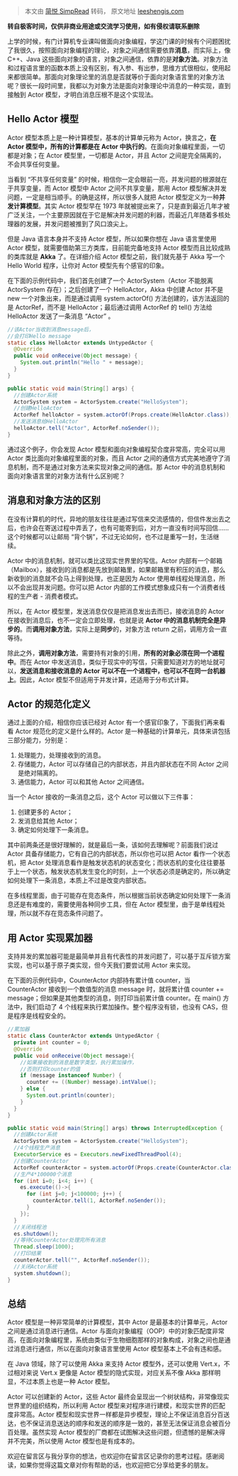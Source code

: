 > 本文由 [简悦 SimpRead](http://ksria.com/simpread/) 转码， 原文地址 [leeshengis.com](https://leeshengis.com/archives/98903)

**转自极客时间，仅供非商业用途或交流学习使用，如有侵权请联系删除**

上学的时候，有门计算机专业课叫做面向对象编程，学这门课的时候有个问题困扰了我很久，按照面向对象编程的理论，对象之间通信需要依靠**消息**，而实际上，像 C++、Java 这些面向对象的语言，对象之间通信，依靠的是**对象方法**。对象方法和过程语言里的函数本质上没有区别，有入参、有出参，思维方式很相似，使用起来都很简单。那面向对象理论里的消息是否就等价于面向对象语言里的对象方法呢？很长一段时间里，我都以为对象方法是面向对象理论中消息的一种实现，直到接触到 Actor 模型，才明白消息压根不是这个实现法。

Hello Actor 模型
--------------

Actor 模型本质上是一种计算模型，基本的计算单元称为 Actor，换言之，**在 Actor 模型中，所有的计算都是在 Actor 中执行的**。在面向对象编程里面，一切都是对象；在 Actor 模型里，一切都是 Actor，并且 Actor 之间是完全隔离的，不会共享任何变量。

当看到 “不共享任何变量” 的时候，相信你一定会眼前一亮，并发问题的根源就在于共享变量，而 Actor 模型中 Actor 之间不共享变量，那用 Actor 模型解决并发问题，一定是相当顺手。的确是这样，所以很多人就把 Actor 模型定义为一种**并发计算模型**。其实 Actor 模型早在 1973 年就被提出来了，只是直到最近几年才被广泛关注，一个主要原因就在于它是解决并发问题的利器，而最近几年随着多核处理器的发展，并发问题被推到了风口浪尖上。

但是 Java 语言本身并不支持 Actor 模型，所以如果你想在 Java 语言里使用 Actor 模型，就需要借助第三方类库，目前能完备地支持 Actor 模型而且比较成熟的类库就是 **Akka** 了。在详细介绍 Actor 模型之前，我们就先基于 Akka 写一个 Hello World 程序，让你对 Actor 模型先有个感官的印象。

在下面的示例代码中，我们首先创建了一个 ActorSystem（Actor 不能脱离 ActorSystem 存在）；之后创建了一个 HelloActor，Akka 中创建 Actor 并不是 new 一个对象出来，而是通过调用 system.actorOf() 方法创建的，该方法返回的是 ActorRef，而不是 HelloActor；最后通过调用 ActorRef 的 tell() 方法给 HelloActor 发送了一条消息 “Actor” 。

```java
//该Actor当收到消息message后，
//会打印Hello message
static class HelloActor extends UntypedActor {
  @Override
  public void onReceive(Object message) {
    System.out.println("Hello " + message);
  }
}

public static void main(String[] args) {
  //创建Actor系统
  ActorSystem system = ActorSystem.create("HelloSystem");
  //创建HelloActor
  ActorRef helloActor = system.actorOf(Props.create(HelloActor.class));
  //发送消息给HelloActor
  helloActor.tell("Actor", ActorRef.noSender());
}

```

通过这个例子，你会发现 Actor 模型和面向对象编程契合度非常高，完全可以用 Actor 类比面向对象编程里面的对象，而且 Actor 之间的通信方式完美地遵守了消息机制，而不是通过对象方法来实现对象之间的通信。那 Actor 中的消息机制和面向对象语言里的对象方法有什么区别呢？

消息和对象方法的区别
----------

在没有计算机的时代，异地的朋友往往是通过写信来交流感情的，但信件发出去之后，也许会在寄送过程中弄丢了，也有可能寄到后，对方一直没有时间写回信…… 这个时候都可以让邮局 “背个锅”，不过无论如何，也不过是重写一封，生活继续。

Actor 中的消息机制，就可以类比这现实世界里的写信。Actor 内部有一个邮箱（Mailbox），接收到的消息都是先放到邮箱里，如果邮箱里有积压的消息，那么新收到的消息就不会马上得到处理，也正是因为 Actor 使用单线程处理消息，所以不会出现并发问题。你可以把 Actor 内部的工作模式想象成只有一个消费者线程的生产者 - 消费者模式。

所以，在 Actor 模型里，发送消息仅仅是把消息发出去而已，接收消息的 Actor 在接收到消息后，也不一定会立即处理，也就是说 **Actor 中的消息机制完全是异步的**。而**调用对象方法**，实际上是**同步**的，对象方法 return 之前，调用方会一直等待。

除此之外，**调用对象方法**，需要持有对象的引用，**所有的对象必须在同一个进程中**。而在 Actor 中发送消息，类似于现实中的写信，只需要知道对方的地址就可以，**发送消息和接收消息的 Actor 可以不在一个进程中，也可以不在同一台机器上**。因此，Actor 模型不但适用于并发计算，还适用于分布式计算。

Actor 的规范化定义
------------

通过上面的介绍，相信你应该已经对 Actor 有一个感官印象了，下面我们再来看看 Actor 规范化的定义是什么样的。Actor 是一种基础的计算单元，具体来讲包括三部分能力，分别是：

1.  处理能力，处理接收到的消息。
2.  存储能力，Actor 可以存储自己的内部状态，并且内部状态在不同 Actor 之间是绝对隔离的。
3.  通信能力，Actor 可以和其他 Actor 之间通信。

当一个 Actor 接收的一条消息之后，这个 Actor 可以做以下三件事：

1.  创建更多的 Actor；
2.  发消息给其他 Actor；
3.  确定如何处理下一条消息。

其中前两条还是很好理解的，就是最后一条，该如何去理解呢？前面我们说过 Actor 具备存储能力，它有自己的内部状态，所以你也可以把 Actor 看作一个状态机，把 Actor 处理消息看作是触发状态机的状态变化；而状态机的变化往往要基于上一个状态，触发状态机发生变化的时刻，上一个状态必须是确定的，所以确定如何处理下一条消息，本质上不过是改变内部状态。

在多线程里面，由于可能存在竞态条件，所以根据当前状态确定如何处理下一条消息还是有难度的，需要使用各种同步工具，但在 Actor 模型里，由于是单线程处理，所以就不存在竞态条件问题了。

用 Actor 实现累加器
-------------

支持并发的累加器可能是最简单并且有代表性的并发问题了，可以基于互斥锁方案实现，也可以基于原子类实现，但今天我们要尝试用 Actor 来实现。

在下面的示例代码中，CounterActor 内部持有累计值 counter，当 CounterActor 接收到一个数值型的消息 message 时，就将累计值 counter += message；但如果是其他类型的消息，则打印当前累计值 counter。在 main() 方法中，我们启动了 4 个线程来执行累加操作。整个程序没有锁，也没有 CAS，但是程序是线程安全的。

```java
//累加器
static class CounterActor extends UntypedActor {
  private int counter = 0;
  @Override
  public void onReceive(Object message){
    //如果接收到的消息是数字类型，执行累加操作，
    //否则打印counter的值
    if (message instanceof Number) {
      counter += ((Number) message).intValue();
    } else {
      System.out.println(counter);
    }
  }
}

public static void main(String[] args) throws InterruptedException {
  //创建Actor系统
  ActorSystem system = ActorSystem.create("HelloSystem");
  //4个线程生产消息
  ExecutorService es = Executors.newFixedThreadPool(4);
  //创建CounterActor 
  ActorRef counterActor = system.actorOf(Props.create(CounterActor.class));
  //生产4*100000个消息 
  for (int i=0; i<4; i++) {
    es.execute(()->{
      for (int j=0; j<100000; j++) {
        counterActor.tell(1, ActorRef.noSender());
      }
    });
  }
  //关闭线程池
  es.shutdown();
  //等待CounterActor处理完所有消息
  Thread.sleep(1000);
  //打印结果
  counterActor.tell("", ActorRef.noSender());
  //关闭Actor系统
  system.shutdown();
}

```

总结
--

Actor 模型是一种非常简单的计算模型，其中 Actor 是最基本的计算单元，Actor 之间是通过消息进行通信。Actor 与面向对象编程（OOP）中的对象匹配度非常高，在面向对象编程里，系统由类似于生物细胞那样的对象构成，对象之间也是通过消息进行通信，所以在面向对象语言里使用 Actor 模型基本上不会有违和感。

在 Java 领域，除了可以使用 Akka 来支持 Actor 模型外，还可以使用 Vert.x，不过相对来说 Vert.x 更像是 Actor 模型的隐式实现，对应关系不像 Akka 那样明显，不过本质上也是一种 Actor 模型。

Actor 可以创建新的 Actor，这些 Actor 最终会呈现出一个树状结构，非常像现实世界里的组织结构，所以利用 Actor 模型来对程序进行建模，和现实世界的匹配度非常高。Actor 模型和现实世界一样都是异步模型，理论上不保证消息百分百送达，也不保证消息送达的顺序和发送的顺序是一致的，甚至无法保证消息会被百分百处理。虽然实现 Actor 模型的厂商都在试图解决这些问题，但遗憾的是解决得并不完美，所以使用 Actor 模型也是有成本的。

欢迎在留言区与我分享你的想法，也欢迎你在留言区记录你的思考过程。感谢阅读，如果你觉得这篇文章对你有帮助的话，也欢迎把它分享给更多的朋友。